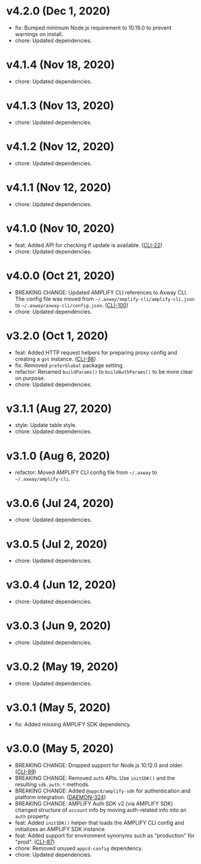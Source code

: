 # v4.2.0 (Dec 1, 2020)

 * fix: Bumped minimum Node.js requirement to 10.19.0 to prevent warnings on install.
 * chore: Updated dependencies.

# v4.1.4 (Nov 18, 2020)

 * chore: Updated dependencies.

# v4.1.3 (Nov 13, 2020)

 * chore: Updated dependencies.

# v4.1.2 (Nov 12, 2020)

 * chore: Updated dependencies.

# v4.1.1 (Nov 12, 2020)

 * chore: Updated dependencies.

# v4.1.0 (Nov 10, 2020)

 * feat: Added API for checking if update is available.
   ([CLI-22](https://jira.axway.com/browse/CLI-22))
 * chore: Updated dependencies.

# v4.0.0 (Oct 21, 2020)

 * BREAKING CHANGE: Updated AMPLIFY CLI references to Axway CLI. The config file was moved from
   `~/.axway/amplify-cli/amplify-cli.json` to `~/.axway/axway-cli/config.json`.
   ([CLI-100](https://jira.axway.com/browse/CLI-100))
 * chore: Updated dependencies.

# v3.2.0 (Oct 1, 2020)

 * feat: Added HTTP request helpers for preparing proxy config and creating a `got` instance.
   ([CLI-98](https://jira.axway.com/browse/CLI-98))
 * fix: Removed `preferGlobal` package setting.
 * refactor: Renamed `buildParams()` to `buildAuthParams()` to be more clear on purpose.
 * chore: Updated dependencies.

# v3.1.1 (Aug 27, 2020)

 * style: Update table style.
 * chore: Updated dependencies.

# v3.1.0 (Aug 6, 2020)

 * refactor: Moved AMPLIFY CLI config file from `~/.axway` to `~/.axway/amplify-cli`.

# v3.0.6 (Jul 24, 2020)

 * chore: Updated dependencies.

# v3.0.5 (Jul 2, 2020)

 * chore: Updated dependencies.

# v3.0.4 (Jun 12, 2020)

 * chore: Updated dependencies.

# v3.0.3 (Jun 9, 2020)

 * chore: Updated dependencies.

# v3.0.2 (May 19, 2020)

 * chore: Updated dependencies.

# v3.0.1 (May 5, 2020)

 * fix: Added missing AMPLIFY SDK dependency.

# v3.0.0 (May 5, 2020)

 * BREAKING CHANGE: Dropped support for Node.js 10.12.0 and older.
   ([CLI-89](https://jira.axway.com/browse/CLI-89))
 * BREAKING CHANGE: Removed `auth` APIs. Use `initSDK()` and the resulting `sdk.auth.*` methods.
 * BREAKING CHANGE: Added `@appcd/amplify-sdk` for authentication and platform integration.
   ([DAEMON-324](https://jira.appcelerator.org/browse/DAEMON-324))
 * BREAKING CHANGE: AMPLIFY Auth SDK v2 (via AMPLIFY SDK) changed structure of `account` info by
   moving auth-related info into an `auth` property.
 * feat: Added `initSDK()` helper that loads the AMPLIFY CLI config and initializes an AMPLIFY SDK
   instance.
 * feat: Added support for environment synonyms such as "production" for "prod".
   ([CLI-87](https://jira.axway.com/browse/CLI-87))
 * chore: Removed unused `appcd-config` dependency.
 * chore: Updated dependencies.
